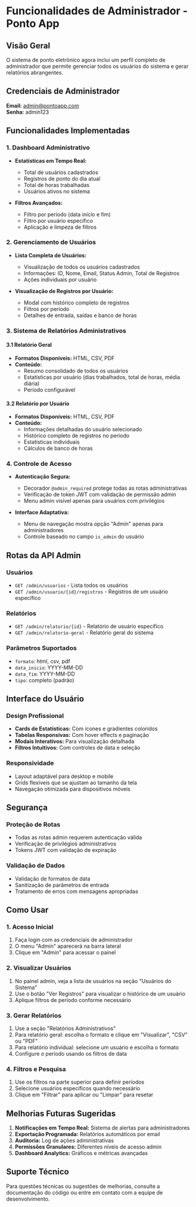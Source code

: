 # Funcionalidades de Administrador - Ponto App

## Visão Geral

O sistema de ponto eletrônico agora inclui um perfil completo de administrador que permite gerenciar todos os usuários do sistema e gerar relatórios abrangentes.

## Credenciais de Administrador

**Email:** admin@pontoapp.com  
**Senha:** admin123

## Funcionalidades Implementadas

### 1. Dashboard Administrativo

- **Estatísticas em Tempo Real:**
  - Total de usuários cadastrados
  - Registros de ponto do dia atual
  - Total de horas trabalhadas
  - Usuários ativos no sistema

- **Filtros Avançados:**
  - Filtro por período (data início e fim)
  - Filtro por usuário específico
  - Aplicação e limpeza de filtros

### 2. Gerenciamento de Usuários

- **Lista Completa de Usuários:**
  - Visualização de todos os usuários cadastrados
  - Informações: ID, Nome, Email, Status Admin, Total de Registros
  - Ações individuais por usuário

- **Visualização de Registros por Usuário:**
  - Modal com histórico completo de registros
  - Filtros por período
  - Detalhes de entrada, saídas e banco de horas

### 3. Sistema de Relatórios Administrativos

#### 3.1 Relatório Geral
- **Formatos Disponíveis:** HTML, CSV, PDF
- **Conteúdo:**
  - Resumo consolidado de todos os usuários
  - Estatísticas por usuário (dias trabalhados, total de horas, média diária)
  - Período configurável

#### 3.2 Relatório por Usuário
- **Formatos Disponíveis:** HTML, CSV, PDF
- **Conteúdo:**
  - Informações detalhadas do usuário selecionado
  - Histórico completo de registros no período
  - Estatísticas individuais
  - Cálculos de banco de horas

### 4. Controle de Acesso

- **Autenticação Segura:**
  - Decorador `@admin_required` protege todas as rotas administrativas
  - Verificação de token JWT com validação de permissão admin
  - Menu admin visível apenas para usuários com privilégios

- **Interface Adaptativa:**
  - Menu de navegação mostra opção "Admin" apenas para administradores
  - Controle baseado no campo `is_admin` do usuário

## Rotas da API Admin

### Usuários
- `GET /admin/usuarios` - Lista todos os usuários
- `GET /admin/usuario/{id}/registros` - Registros de um usuário específico

### Relatórios
- `GET /admin/relatorio/{id}` - Relatório de usuário específico
- `GET /admin/relatorio-geral` - Relatório geral do sistema

### Parâmetros Suportados
- `formato`: html, csv, pdf
- `data_inicio`: YYYY-MM-DD
- `data_fim`: YYYY-MM-DD
- `tipo`: completo (padrão)

## Interface do Usuário

### Design Profissional
- **Cards de Estatísticas:** Com ícones e gradientes coloridos
- **Tabelas Responsivas:** Com hover effects e paginação
- **Modais Interativos:** Para visualização detalhada
- **Filtros Intuitivos:** Com controles de data e seleção

### Responsividade
- Layout adaptável para desktop e mobile
- Grids flexíveis que se ajustam ao tamanho da tela
- Navegação otimizada para dispositivos móveis

## Segurança

### Proteção de Rotas
- Todas as rotas admin requerem autenticação válida
- Verificação de privilégios administrativos
- Tokens JWT com validação de expiração

### Validação de Dados
- Validação de formatos de data
- Sanitização de parâmetros de entrada
- Tratamento de erros com mensagens apropriadas

## Como Usar

### 1. Acesso Inicial
1. Faça login com as credenciais de administrador
2. O menu "Admin" aparecerá na barra lateral
3. Clique em "Admin" para acessar o painel

### 2. Visualizar Usuários
1. No painel admin, veja a lista de usuários na seção "Usuários do Sistema"
2. Use o botão "Ver Registros" para visualizar o histórico de um usuário
3. Aplique filtros de período conforme necessário

### 3. Gerar Relatórios
1. Use a seção "Relatórios Administrativos"
2. Para relatório geral: escolha o formato e clique em "Visualizar", "CSV" ou "PDF"
3. Para relatório individual: selecione um usuário e escolha o formato
4. Configure o período usando os filtros de data

### 4. Filtros e Pesquisa
1. Use os filtros na parte superior para definir períodos
2. Selecione usuários específicos quando necessário
3. Clique em "Filtrar" para aplicar ou "Limpar" para resetar

## Melhorias Futuras Sugeridas

1. **Notificações em Tempo Real:** Sistema de alertas para administradores
2. **Exportação Programada:** Relatórios automáticos por email
3. **Auditoria:** Log de ações administrativas
4. **Permissões Granulares:** Diferentes níveis de acesso admin
5. **Dashboard Analytics:** Gráficos e métricas avançadas

## Suporte Técnico

Para questões técnicas ou sugestões de melhorias, consulte a documentação do código ou entre em contato com a equipe de desenvolvimento.

